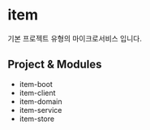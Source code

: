 

# item

기본 프로젝트 유형의 마이크로서비스 입니다.

## Project & Modules

- item-boot
- item-client
- item-domain
- item-service
- item-store
